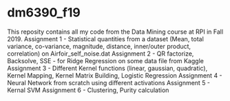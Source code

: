 # dm6390_f19
This reposity contains all my code from the Data Mining course at RPI in Fall 2019. 
Assignment 1 - Statistical quantities from a dataset (Mean, total variance, co-variance, magnitude, distance, inner/outer product, correlation) on Airfoir_self_noise.dat
Assignment 2 - QR factorize, Backsolve, SSE - for Ridge Regression on some data file from Kaggle
Assignment 3 - Different Kernel functions (linear, gaussian, quadratic), Kernel Mapping, Kernel Matrix Building, Logistic Regression
Assignment 4 - Neural Network from scratch using different activations
Assignment 5 - Kernal SVM
Assignment 6 - Clustering, Purity calculation
